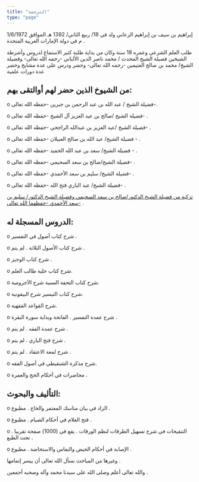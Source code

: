 ```yaml
---
title: "الترجمة"
type: "page"
---
```


إبراهيم بن سيف بن إبراهيم الزعابي ولد في 18/ ربيع الثاني/ 1392 هـ الموافق 1/6/1972 م في دولة الإمارات العربية المتحدة .

طلب العلم الشرعي وعمره 18 سنة وكان من بداية طلبة كثير الاستماع لدروس وأشرطة الشيخين فضيلة الشيخ المحدث / محمد ناصر الدين الألباني -رحمه الله تعالى- وفضيلة الشيخ/ محمد بن صالح العثيمين -رحمه الله تعالى- وحضر ودرس على عدة مشايخ وحضر عدة دورات علمية

## من الشيوخ الذين حضر لهم أوالتقى بهم:

o فضيلة الشيخ / عبد الله بن عبد الرحمن بن جبرين -حفظه الله تعالى-.

o فضيلة الشيخ /صالح بن عبد العزيز آل الشيخ -حفظه الله تعالى- .

o فضيلة الشيخ /عبد العزيز بن عبدالله الراجحي -حفظه الله تعالى- .

o فضيلة الشيخ/ عبد الله بن صالح العبيلان -حفظه الله تعالى - .

o فضيلة الشيخ/ سعد بن عبد الله الحميد -حفظه الله تعالى - .

o فضيلة الشيخ/صالح بن سعد السحيمي -حفظه الله تعالى- .

o فضيلة الشيخ/ سليم بن سعد الأحمدي -حفظه الله تعالى- .

o فضيلة الشيخ/ عبد الباري فتح الله -حفظه الله تعالى- .

[تزكية من فضيلة الشيخ الدكتور/صالح بن سعد السحيمي وفضيلة الشيخ الدكتور/ سليم بن سعد الأحمدي -حفظهما الله تعالى-](/images/tazkya.jpg) .

## الدروس المسجلة له:

o شرح كتاب أصول في التفسير .

o شرح كتاب الأصول الثلاثة . لم يتم .

o شرح كتاب الوجيز .

o شرح كتاب حلية طالب العلم.

o شرح كتاب التحفة السنية شرح الآجرومية.

o شرح كتاب التيسير شرح البيقونية.

o شرح القواعد الفقهية.

o شرح عمدة التفسير . الفاتحة وبداية سورة البقرة .

o شرح عمدة الفقه . لم يتم .

o شرح فتح الباري . لم يتم .

o شرح لمعة الاعتقاد . لم يتم .

o شرح مذكرة الشنقيطي في أصول الفقه.

o محاضرات في أحكام الحج والعمرة .

## التأليف والبحوث:

o الزاد في بيان مناسك المعتمر والحاج . مطبوع .

o فتح العلام في أحكام الصيام . مطبوع .

o التنقيحات في شرح تسهيل الطرقات لنظم الورقات . يقع في (1000) صفحة تقريبا . تحت الطبع .

o الإصابة في أحكام الحيض والنفاس والاستحاضة . مطبوع .

وغيرها من المباحث نسأل الله تعالى أن ييسر إتمامها .

والله تعالى أعلم وصلى الله على سيدنا محمد وآله وصحبه أجمعين . 